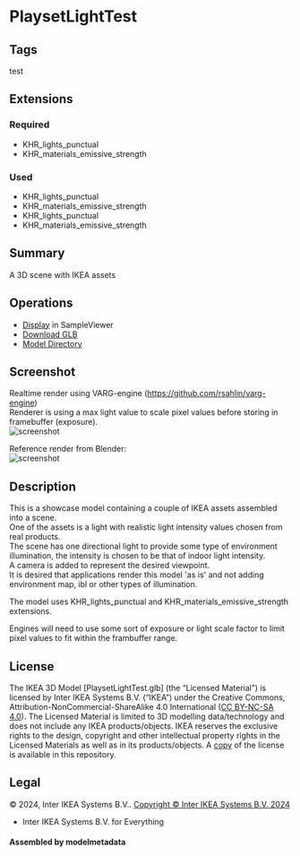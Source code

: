 # PlaysetLightTest

## Tags

test

## Extensions

### Required

* KHR_lights_punctual
* KHR_materials_emissive_strength

### Used

* KHR_lights_punctual
* KHR_materials_emissive_strength
* KHR_lights_punctual
* KHR_materials_emissive_strength

## Summary

A 3D scene with IKEA assets

## Operations

* [Display](https://github.khronos.org/glTF-Sample-Viewer-Release/?model=https://raw.GithubUserContent.com/KhronosGroup/glTF-Sample-Assets/main/./Models/PlaysetLightTest/glTF-Binary/PlaysetLightTest.glb) in SampleViewer
* [Download GLB](https://raw.GithubUserContent.com/KhronosGroup/glTF-Sample-Assets/main/./Models/PlaysetLightTest/glTF-Binary/PlaysetLightTest.glb)
* [Model Directory](./)

## Screenshot

Realtime render using VARG-engine (https://github.com/rsahlin/varg-engine)  
Renderer is using a max light value to scale pixel values before storing in framebuffer (exposure).  
![screenshot](screenshot/screenshot_large.jpg)  

Reference render from Blender:  
![screenshot](screenshot/blender_screenshot_large.jpg)  



## Description

This is a showcase model containing a couple of IKEA assets assembled into a scene.  
One of the assets is a light with realistic light intensity values chosen from real products.  
The scene has one directional light to provide some type of environment illumination, the intensity is chosen to be that of indoor light intensity.  
A camera is added to represent the desired viewpoint.  
It is desired that applications render this model 'as is' and not adding environment map, ibl or other types of illumination.  

The model uses KHR_lights_punctual and KHR_materials_emissive_strength extensions.  

Engines will need to use some sort of exposure or light scale factor to limit pixel values to fit within the frambuffer range.  

## License  
  
The IKEA 3D Model [PlaysetLightTest.glb] (the “Licensed Material”) is licensed by Inter IKEA Systems B.V. (“IKEA”) under the Creative Commons, Attribution-NonCommercial-ShareAlike 4.0 International ([CC BY-NC-SA 4.0](https://creativecommons.org/licenses/by-nc-sa/4.0/)). The Licensed Material is limited to 3D modelling data/technology and does not include any IKEA products/objects. IKEA reserves the exclusive rights to the design, copyright and other intellectual property rights in the Licensed Materials as well as in its products/objects. A [copy](/LICENSE.md) of the license is available in this repository.  


## Legal

&copy; 2024, Inter IKEA Systems B.V.. [Copyright © Inter IKEA Systems B.V. 2024](https://creativecommons.org/licenses/by-nc-sa/4.0/legalcode.en)

 - Inter IKEA Systems B.V. for Everything

#### Assembled by modelmetadata